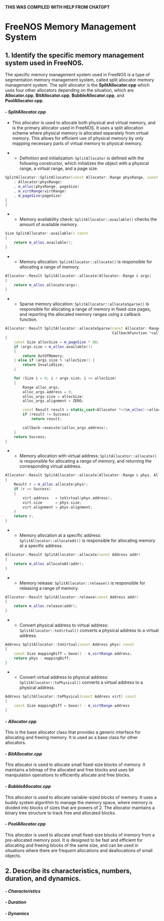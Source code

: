 **THIS WAS COMPILED WITH HELP FROM CHATGPT**

# <h1>FreeNOS Memory Management System</h1>

## <h2>1. Identify the specific memory management system used in FreeNOS.</h2>
The specific memory management system used in FreeNOS is a type of segmentation memory management system, called split allocator memory management system. The split allocator is the **SplitAllocator.cpp** which uses four other allocators depending on the situation, which are **Allocator.cpp**, **BitAllocator.cpp**, **BubbleAllocator.cpp**, and **PoolAllocator.cpp**.
#### *- SplitAllocator.cpp*
- This allocator is used to allocate both physical and virtual memory, and is the primary allocator used in FreeNOS. It uses a split allocation scheme where physical memory is allocated separately from virtual memory. This allows for efficient use of physical memory by only mapping necessary parts of virtual memory to physical memory.

-  -  Definition and initialization: `SplitAllocator` is defined with the following constructor, which initializes the object with a physical range, a virtual range, and a page size.
```cpp
SplitAllocator::SplitAllocator(const Allocator::Range physRange, const Allocator::Range virtRange, const Size pageSize)
    : Allocator(physRange)
    , m_alloc(physRange, pageSize)
    , m_virtRange(virtRange)
    , m_pageSize(pageSize)
{
}
```

   - -  Memory availability check: `SplitAllocator::available()` checks the amount of available memory.
```cpp
Size SplitAllocator::available() const
{
    return m_alloc.available();
}
```
 - -  Memory allocation: `SplitAllocator::allocate()` is responsible for allocating a range of memory.
```cpp
Allocator::Result SplitAllocator::allocate(Allocator::Range & args)
{
    return m_alloc.allocate(args);
}
```
 - -  Sparse memory allocation: `SplitAllocator::allocateSparse()` is responsible for allocating a range of memory in fixed-size pages, and reporting the allocated memory ranges using a callback function.
```cpp
Allocator::Result SplitAllocator::allocateSparse(const Allocator::Range & args,
                                                 CallbackFunction *callback)
{
    const Size allocSize = m_pageSize * 8U;
    if (args.size > m_alloc.available())
    {
        return OutOfMemory;
    } else if (args.size % (allocSize)) {
        return InvalidSize;
    }

    for (Size i = 0; i < args.size; i += allocSize)
    {
        Range alloc_args;
        alloc_args.address = 0;
        alloc_args.size = allocSize;
        alloc_args.alignment = ZERO;

        const Result result = static_cast<Allocator *>(&m_alloc)->allocate(alloc_args);
        if (result != Success)
            return result;

        callback->execute(&alloc_args.address);
    }
    return Success;
}
```
 - -  Memory allocation with virtual address: `SplitAllocator::allocate()` is responsible for allocating a range of memory, and returning the corresponding virtual address.
```cpp
Allocator::Result SplitAllocator::allocate(Allocator::Range & phys, Allocator::Range & virt)
{
    Result r = m_alloc.allocate(phys);
    if (r == Success)
    {
        virt.address   = toVirtual(phys.address);
        virt.size      = phys.size;
        virt.alignment = phys.alignment;
    }
    return r;
}
```
 - -  Memory allocation at a specific address: `SplitAllocator::allocateAt()` is responsible for allocating memory at a specific address.
```cpp
Allocator::Result SplitAllocator::allocate(const Address addr)
{
    return m_alloc.allocateAt(addr);
}
```
- -  Memory release: `SplitAllocator::release()` is responsible for releasing a range of memory.
```cpp
Allocator::Result SplitAllocator::release(const Address addr)
{
    return m_alloc.release(addr);
}
```
- -  Convert physical address to virtual address: `SplitAllocator::toVirtual()` converts a physical address to a virtual address.
```cpp
Address SplitAllocator::toVirtual(const Address phys) const
{
    const Size mappingDiff = base() - m_virtRange.address;
    return phys - mappingDiff;
}
```
 - -  Convert virtual address to physical address: `SplitAllocator::toPhysical()` converts a virtual address to a physical address.
```cpp
Address SplitAllocator::toPhysical(const Address virt) const
{
    const Size mappingDiff = base() - m_virtRange.address
}
```
#### *- Allocator.cpp*
This is the base allocator class that provides a generic interface for allocating and freeing memory. It is used as a base class for other allocators.
#### *- BitAllocator.cpp*
This allocator is used to allocate small fixed-size blocks of memory. It maintains a bitmap of the allocated and free blocks and uses bit manipulation operations to efficiently allocate and free blocks.
#### *- BubbleAllocator.cpp*
This allocator is used to allocate variable-sized blocks of memory. It uses a buddy system algorithm to manage the memory space, where memory is divided into blocks of sizes that are powers of 2. The allocator maintains a binary tree structure to track free and allocated blocks.
#### *- PoolAllocator.cpp*
This allocator is used to allocate small fixed-size blocks of memory from a pre-allocated memory pool. It is designed to be fast and efficient for allocating and freeing blocks of the same size, and can be used in situations where there are frequent allocations and deallocations of small objects.
## <h2>2. Describe its characteristics, numbers, duration, and dynamics.</h2>
#### *- Characteristics*
#### *- Duration*
#### *- Dynamics*
